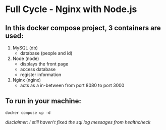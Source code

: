 # Full Cycle - Nginx with Node.js

## In this docker compose project, 3 containers are used:

1) MySQL (db)
   - database (people and id)
2) Node (node)
   - displays the front page
   - access database
   - register information
3) Nginx (nginx)
   - acts as a in-between from port 8080 to port 3000

## To run in your machine: 
```
docker compose up -d 
```
_disclaimer: I still haven't fixed the sql log messages from healthcheck_
